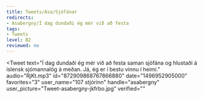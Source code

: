 ```yaml
---
title: Tweets/Ása/Sjófánar
redirects:
- Asabergny/Í dag dundaði ég mér við að festa
tags:
- Tweets
level: B2
reviewed: no
---
```


<Tweet
text="Í dag dundaði ég mér við að festa saman sjófána og hlustaði á íslensk sjómannalög á meðan. Já, ég er í bestu vinnu í heimi."
audio="RjKt.mp3"
id="872909868767866880"
date="1496952905000"
favorites="3"
user_name="107 stjórinn"
handle="asabergny"
user_picture="Tweet-asabergny-jkfrbo.jpg"
verified=""
></Tweet>


